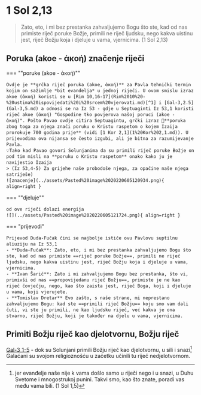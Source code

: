 # 1 Sol 2,13


> Zato, eto, i mi bez prestanka zahvaljujemo Bogu što ste, kad od nas primiste riječ poruke Božje, primili ne riječ ljudsku, nego kakva uistinu jest, riječ Božju koja i djeluje u vama,  vjernicima. (1 Sol  2,13)

## Poruka (akoe - ἀκοή) značenje riječi

=== ""poruke (akoe - ἀκοή)""

    Ovdje je **grčka riječ poruka (akoe, ἀκοή)** za Pavla tehnički termin kojim on sažimlje *bit evanđelja* u jednoj riječi. U ovom smislu izraz akoe (ἀκοή) koristi se u [Rim 10,16-17](Rim%2010%20-%20ustima%20ispovijedati%20i%20srcem%20vjerovati.md)[^1] i [Gal-3,2.5](Gal-3,5.md) a odnosi se na Iz 53 - gdje u Septuaginti Iz 53,1 koristi riječ akoe (ἀκοή) "Gospodine tko povjerova našoj poruci (akoe - ἀκοή)". Pošto Pavao ovdje citira Septuagintu, grčki izraz 🎯**poruka zbog toga za njega znači poruku o Kristu raspetom o kojem Izaija prorokuje 700 godina prije** (vidi [1 Kor 2,1](1%20Kor%202,1.md)). U prijevodima ova nijansa se često izgubi, ali je bitna za razumijevanje Pavla.  
    💡Tako kad Pavao govori Solunjanima da su primili riječ poruke Božje on pod tim misli na **poruku o Kristu raspetom** onako kako ju je navijestio Izaija 
    > (Iz 53,4-5) Za grijehe naše probodoše njega, za opačine naše njega satriješe)
    ![znacenje](../assets/Pasted%20image%2020220605120934.png){ align=right }

=== ""djeluje""

    od ove riječi dolazi energija
    ![](../assets/Pasted%20image%2020220605121724.png){ align=right }

=== "prijevodi"

    Prijevod Duda-Fučak čini se najbolje ističe ovu Pavlovu suptilnu aliuziju na Iz 53,1  
    - **Duda-Fučak**: Zato, eto, i mi bez prestanka zahvaljujemo Bogu što ste, kad od nas primiste ==riječ poruke Božje==, primili ne riječ ljudsku, nego kakva uistinu jest, riječ Božju koja i djeluje u vama, vjernicima.  
    - **Ivan Šarič**: Zato i mi zahvaljujemo Bogu bez prestanka, što vi, primivši od nas ==propovijedanu riječ Božju==, primiste je ne kao riječ čovječju, nego, kao što zaista jest, riječ Boga, koji i djeluje u vama, koji vjerujete.  
    - **Tomislav Dretar** Evo zašto, s naše strane, mi neprestano zahvaljujemo Bogu: kad ste ==primili riječ Božju== koju smo vam dali čuti, vi ste ju primili, ne kao ljudsku riječ, već kakva je ona stvarno, riječ Božju, koji je također na djelu u vama, vjernicima.

<!-- https://www.blueletterbible.org/kjv/1th/2/13/t_concir_1113013-->

## Primiti Božju riječ kao djelotvornu, Božju riječ
[Gal-3_1-5](Gal-3_1-5.md) - dok su Solunjani primili Božju riječ kao djelotvornu, u sili i snazi[^2] Galaćani su svojom religioznošću u začetku učinili tu riječ nedjelotvornom.

[^1]: 16Ali nisu svi poslušali blagovijesti - evanđelja! Zaista, Izaija veli: Gospodine, tko povjerova našoj poruci? 17Dakle: vjera po poruci, a poruka riječju Kristovom.
 (Rom 10:16-17)
[^2]: jer evanđelje naše nije k vama  došlo samo u riječi nego i u snazi, u Duhu Svetome i mnogostrukoj  punini. Takvi smo, kao što znate, poradi vas među vama bili.  (1  Sol 1,5)